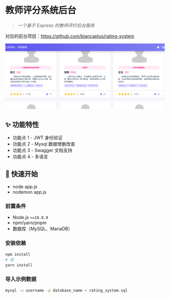 # 教师评分系统后台

> _一个基于 Express 的教师评价后台服务_

对应的前台项目：https://github.com/biancaplus/rating-system

![example](README.assets/example.png)

## ✨ 功能特性

- 功能点 1 - JWT 身份验证
- 功能点 2 - Mysql 数据增删改查
- 功能点 3 - Swagger 文档支持
- 功能点 4 - 多语言

## 🚀 快速开始

- node app.js
- nodemon app.js

### 前置条件

- Node.js `>=18.0.0`
- npm/yarn/pnpm
- 数据库（MySQL、MariaDB）

### 安装依赖

```bash
npm install
# 或
yarn install
```

### 导入示例数据
```bash
mysql -u username -p database_name < rating_system.sql
```